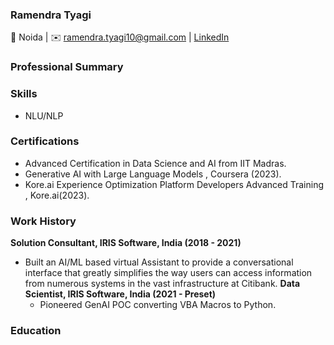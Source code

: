 ###  Ramendra Tyagi 
📍 Noida | ✉️ ramendra.tyagi10@gmail.com | [LinkedIn](https://www.linkedin.com/in/ramendra-tyagi-47796a59/)
### Professional Summary
### Skills
- NLU/NLP
### Certifications
- Advanced Certification in Data Science and AI from IIT Madras.
- Generative AI with Large Language Models , Coursera (2023).
- Kore.ai Experience Optimization Platform Developers Advanced Training , Kore.ai(2023).

###  Work History
**Solution Consultant, IRIS Software, India (2018 - 2021)**
- Built an AI/ML based virtual Assistant to provide a conversational interface that greatly simplifies the way users can access information from numerous systems in the vast infrastructure at Citibank.
**Data Scientist, IRIS Software, India (2021 - Preset)**
  - Pioneered GenAI POC converting VBA Macros to Python.
### Education
